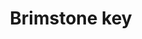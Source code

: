---
layout: item
title: Brimstone key
item-id: 23083
datatable: true
id: 23083
name: "Brimstone key"
members: true
lowalch: null
highalch: null
examine: "Unlocks Konar's chest found atop Mount Karuulm."
monsters:
  - id: 2
    name: "Aberrant spectre"
    members: true
    combat_level: 96
    wiki_url: "https://oldschool.runescape.wiki/w/Aberrant_spectre"
    drops:
      - quantity: "1"
        rarity: 0.012112403100775193
    image: "https://oldschool.runescape.wiki/images/thumb/b/b2/Aberrant_spectre.png/150px-Aberrant_spectre.png?65d6f"
  - id: 8
    name: "Nechryael"
    members: true
    combat_level: 115
    wiki_url: "https://oldschool.runescape.wiki/w/Nechryael"
    drops:
      - quantity: "1"
        rarity: 0.01288659793814433
    image: "https://oldschool.runescape.wiki/images/thumb/0/00/Nechryael.png/145px-Nechryael.png?d80e7"
  - id: 104
    name: "Hellhound"
    members: true
    combat_level: 122
    wiki_url: "https://oldschool.runescape.wiki/w/Hellhound#Level_122"
    drops:
      - quantity: "1"
        rarity: 0.010460251046025106
    image: "https://oldschool.runescape.wiki/images/thumb/3/3e/Hellhound.png/200px-Hellhound.png?a089e"
  - id: 239
    name: "King Black Dragon"
    members: true
    combat_level: 276
    wiki_url: "https://oldschool.runescape.wiki/w/King_Black_Dragon"
    drops:
      - quantity: "1"
        rarity: 0.0154320987654321
    image: "https://oldschool.runescape.wiki/images/thumb/e/e9/King_Black_Dragon.png/290px-King_Black_Dragon.png?d25f0"
  - id: 240
    name: "Black demon"
    members: true
    combat_level: 172
    wiki_url: "https://oldschool.runescape.wiki/w/Black_demon#Level_172"
    drops:
      - quantity: "1"
        rarity: 0.011682242990654207
    image: "https://oldschool.runescape.wiki/images/thumb/0/00/Black_demon.png/240px-Black_demon.png?5ecf8"
  - id: 241
    name: "Baby blue dragon"
    members: true
    combat_level: 48
    wiki_url: "https://oldschool.runescape.wiki/w/Baby_blue_dragon#1"
    drops:
      - quantity: "1"
        rarity: 0.001560549313358302
    image: "https://oldschool.runescape.wiki/images/thumb/c/ca/Baby_blue_dragon_%281%29.png/250px-Baby_blue_dragon_%281%29.png?937e6"
  - id: 244
    name: "Baby red dragon"
    members: true
    combat_level: 48
    wiki_url: "https://oldschool.runescape.wiki/w/Baby_red_dragon#1"
    drops:
      - quantity: "1"
        rarity: 0.001560549313358302
    image: "https://oldschool.runescape.wiki/images/thumb/e/e1/Baby_red_dragon_%281%29.png/250px-Baby_red_dragon_%281%29.png?ced53"
  - id: 247
    name: "Red dragon"
    members: true
    combat_level: 152
    wiki_url: "https://oldschool.runescape.wiki/w/Red_dragon#1"
    drops:
      - quantity: "1"
        rarity: 0.011160714285714286
    image: "https://oldschool.runescape.wiki/images/thumb/6/6a/Red_dragon.png/290px-Red_dragon.png?f0a8a"
  - id: 252
    name: "Black dragon"
    members: true
    combat_level: 227
    wiki_url: "https://oldschool.runescape.wiki/w/Black_dragon#Level_227"
    drops:
      - quantity: "1"
        rarity: 0.013404825737265416
    image: "https://oldschool.runescape.wiki/images/thumb/9/9f/Black_dragon.png/290px-Black_dragon.png?b8574"
  - id: 265
    name: "Blue dragon"
    members: true
    combat_level: 111
    wiki_url: "https://oldschool.runescape.wiki/w/Blue_dragon#2"
    drops:
      - quantity: "1"
        rarity: 0.010224948875255624
    image: "https://oldschool.runescape.wiki/images/thumb/3/39/Blue_dragon.png/290px-Blue_dragon.png?1f705"
  - id: 270
    name: "Bronze dragon"
    members: true
    combat_level: 131
    wiki_url: "https://oldschool.runescape.wiki/w/Bronze_dragon#Standard"
    drops:
      - quantity: "1"
        rarity: 0.010660980810234541
    image: "https://oldschool.runescape.wiki/images/thumb/8/8f/Bronze_dragon.png/280px-Bronze_dragon.png?58670"
  - id: 272
    name: "Iron dragon"
    members: true
    combat_level: 189
    wiki_url: "https://oldschool.runescape.wiki/w/Iron_dragon#Normal"
    drops:
      - quantity: "1"
        rarity: 0.012165450121654504
    image: "https://oldschool.runescape.wiki/images/thumb/4/41/Iron_dragon.png/280px-Iron_dragon.png?5b7f9"
  - id: 410
    name: "Kurask"
    members: true
    combat_level: 106
    wiki_url: "https://oldschool.runescape.wiki/w/Kurask"
    drops:
      - quantity: "1"
        rarity: 0.012651821862348178
    image: "https://oldschool.runescape.wiki/images/thumb/7/77/Kurask.png/250px-Kurask.png?d25f0"
  - id: 412
    name: "Gargoyle"
    members: true
    combat_level: 111
    wiki_url: "https://oldschool.runescape.wiki/w/Gargoyle"
    drops:
      - quantity: "1"
        rarity: 0.012781186094069528
    image: "https://oldschool.runescape.wiki/images/thumb/4/44/Gargoyle.png/250px-Gargoyle.png?b7dd7"
  - id: 415
    name: "Abyssal demon"
    members: true
    combat_level: 124
    wiki_url: "https://oldschool.runescape.wiki/w/Abyssal_demon#Standard"
    drops:
      - quantity: "1"
        rarity: 0.013130252100840335
    image: "https://oldschool.runescape.wiki/images/thumb/2/21/Abyssal_demon.png/200px-Abyssal_demon.png?5e1ed"
  - id: 417
    name: "Basilisk"
    members: true
    combat_level: 61
    wiki_url: "https://oldschool.runescape.wiki/w/Basilisk"
    drops:
      - quantity: "1"
        rarity: 0.0030925284512617517
    image: "https://oldschool.runescape.wiki/images/thumb/b/b1/Basilisk.png/280px-Basilisk.png?37a42"
  - id: 423
    name: "Dust devil"
    members: true
    combat_level: 93
    wiki_url: "https://oldschool.runescape.wiki/w/Dust_devil#Level_93"
    drops:
      - quantity: "1"
        rarity: 0.011384335154826957
    image: "https://oldschool.runescape.wiki/images/thumb/5/5e/Dust_devil.png/140px-Dust_devil.png?4b2c4"
  - id: 426
    name: "Turoth"
    members: true
    combat_level: 86
    wiki_url: "https://oldschool.runescape.wiki/w/Turoth#Level_83"
    drops:
      - quantity: "1"
        rarity: 0.007921419518377692
    image: "https://oldschool.runescape.wiki/images/thumb/f/f8/Turoth_%28lv_83%29.png/250px-Turoth_%28lv_83%29.png?96f06"
  - id: 427
    name: "Turoth"
    members: true
    combat_level: 89
    wiki_url: "https://oldschool.runescape.wiki/w/Turoth#Level_89"
    drops:
      - quantity: "1"
        rarity: 0.007921419518377692
    image: "https://oldschool.runescape.wiki/images/thumb/f/f8/Turoth_%28lv_83%29.png/250px-Turoth_%28lv_83%29.png?96f06"
  - id: 428
    name: "Turoth"
    members: true
    combat_level: 87
    wiki_url: "https://oldschool.runescape.wiki/w/Turoth#Level_87"
    drops:
      - quantity: "1"
        rarity: 0.007921419518377692
    image: "https://oldschool.runescape.wiki/images/thumb/f/f8/Turoth_%28lv_83%29.png/250px-Turoth_%28lv_83%29.png?96f06"
  - id: 429
    name: "Turoth"
    members: true
    combat_level: 85
    wiki_url: "https://oldschool.runescape.wiki/w/Turoth#Level_85"
    drops:
      - quantity: "1"
        rarity: 0.007921419518377692
    image: "https://oldschool.runescape.wiki/images/thumb/f/f8/Turoth_%28lv_83%29.png/250px-Turoth_%28lv_83%29.png?96f06"
  - id: 430
    name: "Turoth"
    members: true
    combat_level: 83
    wiki_url: "https://oldschool.runescape.wiki/w/Turoth#Level_83"
    drops:
      - quantity: "1"
        rarity: 0.007921419518377692
    image: "https://oldschool.runescape.wiki/images/thumb/f/f8/Turoth_%28lv_83%29.png/250px-Turoth_%28lv_83%29.png?96f06"
  - id: 431
    name: "Turoth"
    members: true
    combat_level: 88
    wiki_url: "https://oldschool.runescape.wiki/w/Turoth#Level_83"
    drops:
      - quantity: "1"
        rarity: 0.007921419518377692
    image: "https://oldschool.runescape.wiki/images/thumb/f/f8/Turoth_%28lv_83%29.png/250px-Turoth_%28lv_83%29.png?96f06"
  - id: 437
    name: "Jelly"
    members: true
    combat_level: 78
    wiki_url: "https://oldschool.runescape.wiki/w/Jelly"
    drops:
      - quantity: "1"
        rarity: 0.006351626016260162
    image: "https://oldschool.runescape.wiki/images/thumb/0/05/Jelly.png/250px-Jelly.png?28a08"
  - id: 465
    name: "Skeletal Wyvern"
    members: true
    combat_level: 140
    wiki_url: "https://oldschool.runescape.wiki/w/Skeletal_Wyvern#2"
    drops:
      - quantity: "1"
        rarity: 0.013586956521739128
    image: "https://oldschool.runescape.wiki/images/thumb/6/6f/Skeletal_Wyvern.png/280px-Skeletal_Wyvern.png?6d52e"
  - id: 484
    name: "Bloodveld"
    members: true
    combat_level: 76
    wiki_url: "https://oldschool.runescape.wiki/w/Bloodveld#Standard"
    drops:
      - quantity: "1"
        rarity: 0.0058085501858736064
    image: "https://oldschool.runescape.wiki/images/thumb/f/f9/Bloodveld.png/250px-Bloodveld.png?adc61"
  - id: 492
    name: "Cave kraken"
    members: true
    combat_level: 127
    wiki_url: "https://oldschool.runescape.wiki/w/Cave_kraken"
    drops:
      - quantity: "1"
        rarity: 0.013213530655391121
    image: "https://oldschool.runescape.wiki/images/thumb/d/dc/Cave_kraken.png/290px-Cave_kraken.png?4612a"
  - id: 494
    name: "Kraken"
    members: true
    combat_level: 291
    wiki_url: "https://oldschool.runescape.wiki/w/Kraken#Kraken"
    drops:
      - quantity: "1"
        rarity: 0.02022653721682848
    image: "https://oldschool.runescape.wiki/images/thumb/4/41/Whirlpool.png/290px-Whirlpool.png?111d8"
  - id: 498
    name: "Smoke devil"
    members: true
    combat_level: 160
    wiki_url: "https://oldschool.runescape.wiki/w/Smoke_devil"
    drops:
      - quantity: "1"
        rarity: 0.014204545454545454
    image: "https://oldschool.runescape.wiki/images/thumb/8/83/Smoke_devil.png/250px-Smoke_devil.png?87507"
  - id: 499
    name: "Thermonuclear smoke devil"
    members: true
    combat_level: 301
    wiki_url: "https://oldschool.runescape.wiki/w/Thermonuclear_smoke_devil"
    drops:
      - quantity: "1"
        rarity: 0.020903010033444816
    image: "https://oldschool.runescape.wiki/images/thumb/1/1c/Thermonuclear_smoke_devil.png/260px-Thermonuclear_smoke_devil.png?87507"
  - id: 537
    name: "Zygomite"
    members: true
    combat_level: 74
    wiki_url: "https://oldschool.runescape.wiki/w/Zygomite"
    drops:
      - quantity: "1"
        rarity: 0.005314625850340135
    image: "https://oldschool.runescape.wiki/images/thumb/f/ff/Zygomite_%28level_74%29.png/200px-Zygomite_%28level_74%29.png?ea620"
  - id: 925
    name: "Rock"
    members: true
    combat_level: 111
    wiki_url: "https://oldschool.runescape.wiki/w/Rock_(Troll)"
    drops:
      - quantity: "1"
        rarity: 0.010224948875255624
    image: "https://oldschool.runescape.wiki/images/thumb/0/0b/Rock.png/200px-Rock.png?b2468"
  - id: 926
    name: "Stick"
    members: true
    combat_level: 104
    wiki_url: "https://oldschool.runescape.wiki/w/Stick"
    drops:
      - quantity: "1"
        rarity: 0.010080645161290322
    image: "https://oldschool.runescape.wiki/images/thumb/a/aa/Stick.png/250px-Stick.png?49b4a"
  - id: 927
    name: "Pee Hat"
    members: true
    combat_level: 91
    wiki_url: "https://oldschool.runescape.wiki/w/Pee_Hat"
    drops:
      - quantity: "1"
        rarity: 0.008605851979345954
    image: "https://oldschool.runescape.wiki/images/thumb/c/c2/Pee_Hat.png/250px-Pee_Hat.png?b2468"
  - id: 928
    name: "Kraka"
    members: true
    combat_level: 91
    wiki_url: "https://oldschool.runescape.wiki/w/Kraka"
    drops:
      - quantity: "1"
        rarity: 0.008605851979345954
    image: "https://oldschool.runescape.wiki/images/thumb/5/57/Kraka.png/250px-Kraka.png?ca051"
  - id: 931
    name: "Thrower Troll"
    members: true
    combat_level: 67
    wiki_url: "https://oldschool.runescape.wiki/w/Thrower_Troll"
    drops:
      - quantity: "1"
        rarity: 0.003146633102580239
    image: "https://oldschool.runescape.wiki/images/thumb/9/98/Thrower_Troll.png/150px-Thrower_Troll.png?49b4a"
  - id: 936
    name: "Mountain troll"
    members: true
    combat_level: 69
    wiki_url: "https://oldschool.runescape.wiki/w/Mountain_troll#Level_69"
    drops:
      - quantity: "1"
        rarity: 0.003422313483915126
    image: "https://oldschool.runescape.wiki/images/thumb/2/26/Mountain_troll.png/150px-Mountain_troll.png?15542"
  - id: 955
    name: "Kalphite Worker"
    members: true
    combat_level: 28
    wiki_url: "https://oldschool.runescape.wiki/w/Kalphite_Worker"
    drops:
      - quantity: "1"
        rarity: 0.0008796622097114709
    image: "https://oldschool.runescape.wiki/images/thumb/8/88/Kalphite_Worker.png/200px-Kalphite_Worker.png?28448"
  - id: 959
    name: "Kalphite Guardian"
    members: true
    combat_level: 141
    wiki_url: "https://oldschool.runescape.wiki/w/Kalphite_Guardian"
    drops:
      - quantity: "1"
        rarity: 0.010893246187363835
    image: "https://oldschool.runescape.wiki/images/thumb/a/a4/Kalphite_Guardian.png/250px-Kalphite_Guardian.png?0f902"
  - id: 963
    name: "Kalphite Queen"
    members: true
    combat_level: 333
    wiki_url: "https://oldschool.runescape.wiki/w/Kalphite_Queen#Crawling"
    drops:
      - quantity: "1"
        rarity: 0.01872659176029963
    image: "https://oldschool.runescape.wiki/images/thumb/5/57/Kalphite_Queen.png/290px-Kalphite_Queen.png?a4955"
  - id: 970
    name: "Dagannoth"
    members: true
    combat_level: 74
    wiki_url: "https://oldschool.runescape.wiki/w/Dagannoth#Level_74_(1)"
    drops:
      - quantity: "1"
        rarity: 0.004251700680272108
    image: "https://oldschool.runescape.wiki/images/thumb/b/bb/Dagannoth.png/200px-Dagannoth.png?81f00"
  - id: 973
    name: "Dagannoth"
    members: true
    combat_level: 92
    wiki_url: "https://oldschool.runescape.wiki/w/Dagannoth#Level_92_(1)"
    drops:
      - quantity: "1"
        rarity: 0.004251700680272108
    image: "https://oldschool.runescape.wiki/images/thumb/b/bb/Dagannoth.png/200px-Dagannoth.png?81f00"
  - id: 1024
    name: "Zygomite"
    members: true
    combat_level: 86
    wiki_url: "https://oldschool.runescape.wiki/w/Zygomite"
    drops:
      - quantity: "1"
        rarity: 0.005314625850340135
    image: "https://oldschool.runescape.wiki/images/thumb/f/ff/Zygomite_%28level_74%29.png/200px-Zygomite_%28level_74%29.png?ea620"
  - id: 1672
    name: "Ahrim the Blighted"
    members: true
    combat_level: 98
    wiki_url: "https://oldschool.runescape.wiki/w/Ahrim_the_Blighted"
    drops:
      - quantity: "1"
        rarity: 0.00992063492063492
    image: "https://oldschool.runescape.wiki/images/thumb/8/80/Ahrim_the_Blighted.png/130px-Ahrim_the_Blighted.png?33092"
  - id: 1673
    name: "Dharok the Wretched"
    members: true
    combat_level: 115
    wiki_url: "https://oldschool.runescape.wiki/w/Dharok_the_Wretched"
    drops:
      - quantity: "1"
        rarity: 0.010309278350515464
    image: "https://oldschool.runescape.wiki/images/thumb/8/87/Dharok_the_Wretched.png/130px-Dharok_the_Wretched.png?33092"
  - id: 1674
    name: "Guthan the Infested"
    members: true
    combat_level: 115
    wiki_url: "https://oldschool.runescape.wiki/w/Guthan_the_Infested"
    drops:
      - quantity: "1"
        rarity: 0.010309278350515464
    image: "https://oldschool.runescape.wiki/images/thumb/1/16/Guthan_the_Infested.png/110px-Guthan_the_Infested.png?33092"
  - id: 1675
    name: "Karil the Tainted"
    members: true
    combat_level: 98
    wiki_url: "https://oldschool.runescape.wiki/w/Karil_the_Tainted"
    drops:
      - quantity: "1"
        rarity: 0.00992063492063492
    image: "https://oldschool.runescape.wiki/images/thumb/4/46/Karil_the_Tainted.png/160px-Karil_the_Tainted.png?33092"
  - id: 1676
    name: "Torag the Corrupted"
    members: true
    combat_level: 115
    wiki_url: "https://oldschool.runescape.wiki/w/Torag_the_Corrupted"
    drops:
      - quantity: "1"
        rarity: 0.010309278350515464
    image: "https://oldschool.runescape.wiki/images/thumb/a/a1/Torag_the_Corrupted.png/160px-Torag_the_Corrupted.png?33092"
  - id: 1677
    name: "Verac the Defiled"
    members: true
    combat_level: 115
    wiki_url: "https://oldschool.runescape.wiki/w/Verac_the_Defiled"
    drops:
      - quantity: "1"
        rarity: 0.010309278350515464
    image: "https://oldschool.runescape.wiki/images/thumb/4/43/Verac_the_Defiled.png/140px-Verac_the_Defiled.png?33092"
  - id: 1871
    name: "Baby black dragon"
    members: true
    combat_level: 83
    wiki_url: "https://oldschool.runescape.wiki/w/Baby_black_dragon"
    drops:
      - quantity: "1"
        rarity: 0.0063371356147021544
    image: "https://oldschool.runescape.wiki/images/thumb/d/d9/Baby_black_dragon.png/250px-Baby_black_dragon.png?937e6"
  - id: 2025
    name: "Greater demon"
    members: false
    combat_level: 92
    wiki_url: "https://oldschool.runescape.wiki/w/Greater_demon#Level_92"
    drops:
      - quantity: "1"
        rarity: 0.008865248226950355
    image: "https://oldschool.runescape.wiki/images/thumb/5/56/Greater_demon.png/250px-Greater_demon.png?f293e"
  - id: 2042
    name: "Zulrah"
    members: true
    combat_level: 725
    wiki_url: "https://oldschool.runescape.wiki/w/Zulrah#Serpentine"
    drops:
      - quantity: "1"
        rarity: -0.04
    image: "https://oldschool.runescape.wiki/images/thumb/b/bc/Zulrah_%28serpentine%29.png/250px-Zulrah_%28serpentine%29.png?29a54"
  - id: 2054
    name: "Chaos Elemental"
    members: true
    combat_level: 305
    wiki_url: "https://oldschool.runescape.wiki/w/Chaos_Elemental"
    drops:
      - quantity: "1"
        rarity: 0.01694915254237288
    image: "https://oldschool.runescape.wiki/images/thumb/a/a9/Chaos_Elemental.png/250px-Chaos_Elemental.png?c170c"
  - id: 2075
    name: "Fire giant"
    members: true
    combat_level: 86
    wiki_url: "https://oldschool.runescape.wiki/w/Fire_giant#Level_86"
    drops:
      - quantity: "1"
        rarity: 0.007183908045977012
    image: "https://oldschool.runescape.wiki/images/thumb/1/16/Fire_giant.png/70px-Fire_giant.png?30592"
  - id: 2090
    name: "Moss giant"
    members: false
    combat_level: 42
    wiki_url: "https://oldschool.runescape.wiki/w/Moss_giant#Level_42"
    drops:
      - quantity: "1"
        rarity: 0.0012939958592132505
    image: "https://oldschool.runescape.wiki/images/thumb/6/61/Moss_giant.png/70px-Moss_giant.png?3c6c6"
  - id: 2098
    name: "Hill Giant"
    members: false
    combat_level: 28
    wiki_url: "https://oldschool.runescape.wiki/w/Hill_Giant#1"
    drops:
      - quantity: "1"
        rarity: 0.0008796622097114709
    image: "https://oldschool.runescape.wiki/images/thumb/5/5f/Hill_Giant.png/150px-Hill_Giant.png?d162a"
  - id: 2145
    name: "Undead Druid"
    members: true
    combat_level: 105
    wiki_url: "https://oldschool.runescape.wiki/w/Undead_Druid"
    drops:
      - quantity: "1"
        rarity: 0.010101010101010102
    image: "https://oldschool.runescape.wiki/images/thumb/9/93/Undead_Druid.png/230px-Undead_Druid.png?35e76"
  - id: 2205
    name: "Commander Zilyana"
    members: true
    combat_level: 596
    wiki_url: "https://oldschool.runescape.wiki/w/Commander_Zilyana"
    drops:
      - quantity: "1"
        rarity: 1.2500000000000044
    image: "https://oldschool.runescape.wiki/images/thumb/f/fb/Commander_Zilyana.png/250px-Commander_Zilyana.png?c5eaa"
  - id: 2215
    name: "General Graardor"
    members: true
    combat_level: 624
    wiki_url: "https://oldschool.runescape.wiki/w/General_Graardor"
    drops:
      - quantity: "1"
        rarity: -0.20833333333333284
    image: "https://oldschool.runescape.wiki/images/thumb/b/b8/General_Graardor.png/280px-General_Graardor.png?4dd90"
  - id: 2259
    name: "Dagannoth"
    members: true
    combat_level: 88
    wiki_url: "https://oldschool.runescape.wiki/w/Dagannoth_(Waterbirth_Island)#Level_88"
    drops:
      - quantity: "1"
        rarity: 0.007763975155279502
    image: "https://oldschool.runescape.wiki/images/thumb/b/bb/Dagannoth.png/220px-Dagannoth.png?81f00"
  - id: 2264
    name: "Dagannoth fledgeling"
    members: true
    combat_level: 70
    wiki_url: "https://oldschool.runescape.wiki/w/Dagannoth_fledgeling"
    drops:
      - quantity: "1"
        rarity: 0.0035714285714285713
    image: "https://oldschool.runescape.wiki/images/thumb/6/6a/Dagannoth_fledgeling.png/280px-Dagannoth_fledgeling.png?4b72e"
  - id: 2265
    name: "Dagannoth Supreme"
    members: true
    combat_level: 303
    wiki_url: "https://oldschool.runescape.wiki/w/Dagannoth_Supreme"
    drops:
      - quantity: "1"
        rarity: 0.016835016835016835
    image: "https://oldschool.runescape.wiki/images/thumb/b/b4/Dagannoth_Supreme.png/230px-Dagannoth_Supreme.png?81f00"
  - id: 2266
    name: "Dagannoth Prime"
    members: true
    combat_level: 303
    wiki_url: "https://oldschool.runescape.wiki/w/Dagannoth_Prime"
    drops:
      - quantity: "1"
        rarity: 0.016835016835016835
    image: "https://oldschool.runescape.wiki/images/thumb/8/8b/Dagannoth_Prime.png/200px-Dagannoth_Prime.png?945b1"
  - id: 2267
    name: "Dagannoth Rex"
    members: true
    combat_level: 303
    wiki_url: "https://oldschool.runescape.wiki/w/Dagannoth_Rex"
    drops:
      - quantity: "1"
        rarity: 0.016835016835016835
    image: "https://oldschool.runescape.wiki/images/thumb/1/1b/Dagannoth_Rex.png/230px-Dagannoth_Rex.png?a99a9"
  - id: 2514
    name: "Ankou"
    members: false
    combat_level: 75
    wiki_url: "https://oldschool.runescape.wiki/w/Ankou#Level_75"
    drops:
      - quantity: "1"
        rarity: 0.0044444444444444444
    image: "https://oldschool.runescape.wiki/images/thumb/4/4f/Ankou.png/110px-Ankou.png?efca0"
  - id: 2515
    name: "Ankou"
    members: false
    combat_level: 82
    wiki_url: "https://oldschool.runescape.wiki/w/Ankou#Level_82"
    drops:
      - quantity: "1"
        rarity: 0.0044444444444444444
    image: "https://oldschool.runescape.wiki/images/thumb/4/4f/Ankou.png/110px-Ankou.png?efca0"
  - id: 2516
    name: "Ankou"
    members: false
    combat_level: 86
    wiki_url: "https://oldschool.runescape.wiki/w/Ankou#Level_86"
    drops:
      - quantity: "1"
        rarity: 0.0044444444444444444
    image: "https://oldschool.runescape.wiki/images/thumb/4/4f/Ankou.png/110px-Ankou.png?efca0"
  - id: 2790
    name: "Cow"
    members: false
    combat_level: 2
    wiki_url: "https://oldschool.runescape.wiki/w/Cow#Normal"
    drops:
      - quantity: "1"
        rarity: 0.0004948535233570863
    image: "https://oldschool.runescape.wiki/images/thumb/2/21/Cow_%281%29.png/200px-Cow_%281%29.png?52ebb"
  - id: 2916
    name: "Waterfiend"
    members: true
    combat_level: 115
    wiki_url: "https://oldschool.runescape.wiki/w/Waterfiend"
    drops:
      - quantity: "1"
        rarity: 0.010309278350515464
    image: "https://oldschool.runescape.wiki/images/thumb/4/4f/Waterfiend.png/120px-Waterfiend.png?3dfda"
  - id: 2919
    name: "Mithril dragon"
    members: true
    combat_level: 304
    wiki_url: "https://oldschool.runescape.wiki/w/Mithril_dragon"
    drops:
      - quantity: "1"
        rarity: 0.016891891891891893
    image: "https://oldschool.runescape.wiki/images/thumb/9/94/Mithril_dragon.png/280px-Mithril_dragon.png?956ac"
  - id: 3129
    name: "K'ril Tsutsaroth"
    members: true
    combat_level: 650
    wiki_url: "https://oldschool.runescape.wiki/w/K'ril_Tsutsaroth"
    drops:
      - quantity: "1"
        rarity: -0.1
    image: "https://oldschool.runescape.wiki/images/thumb/2/2f/K%27ril_Tsutsaroth.png/280px-K%27ril_Tsutsaroth.png?d22a3"
  - id: 3133
    name: "Hellhound"
    members: true
    combat_level: 127
    wiki_url: "https://oldschool.runescape.wiki/w/Hellhound#Level_127"
    drops:
      - quantity: "1"
        rarity: 0.010460251046025106
    image: "https://oldschool.runescape.wiki/images/thumb/3/3e/Hellhound.png/200px-Hellhound.png?a089e"
  - id: 3138
    name: "Bloodveld"
    members: true
    combat_level: 81
    wiki_url: "https://oldschool.runescape.wiki/w/Bloodveld#God_Wars"
    drops:
      - quantity: "1"
        rarity: 0.0058085501858736064
    image: "https://oldschool.runescape.wiki/images/thumb/f/f9/Bloodveld.png/250px-Bloodveld.png?adc61"
  - id: 3162
    name: "Kree'arra"
    members: true
    combat_level: 580
    wiki_url: "https://oldschool.runescape.wiki/w/Kree'arra"
    drops:
      - quantity: "1"
        rarity: 0.25
    image: "https://oldschool.runescape.wiki/images/thumb/f/fd/Kree%27arra.png/280px-Kree%27arra.png?65c34"
  - id: 3163
    name: "Wingman Skree"
    members: true
    combat_level: 143
    wiki_url: "https://oldschool.runescape.wiki/w/Wingman_Skree"
    drops:
      - quantity: "1"
        rarity: 0.010940919037199124
    image: "https://oldschool.runescape.wiki/images/thumb/7/75/Wingman_Skree.png/280px-Wingman_Skree.png?6ce9f"
  - id: 3164
    name: "Flockleader Geerin"
    members: true
    combat_level: 149
    wiki_url: "https://oldschool.runescape.wiki/w/Flockleader_Geerin"
    drops:
      - quantity: "1"
        rarity: 0.011086474501108647
    image: "https://oldschool.runescape.wiki/images/thumb/f/f9/Flockleader_Geerin.png/280px-Flockleader_Geerin.png?6ce9f"
  - id: 3165
    name: "Flight Kilisa"
    members: true
    combat_level: 159
    wiki_url: "https://oldschool.runescape.wiki/w/Flight_Kilisa"
    drops:
      - quantity: "1"
        rarity: 0.011337868480725623
    image: "https://oldschool.runescape.wiki/images/thumb/e/e7/Flight_Kilisa.png/250px-Flight_Kilisa.png?3a3f3"
  - id: 3169
    name: "Aviansie"
    members: true
    combat_level: 69
    wiki_url: "https://oldschool.runescape.wiki/w/Aviansie#Level_69"
    drops:
      - quantity: "1"
        rarity: 0.003422313483915126
    image: "https://oldschool.runescape.wiki/images/thumb/e/ec/Aviansie_%28level_69%29.png/230px-Aviansie_%28level_69%29.png?bc4a8"
  - id: 3170
    name: "Aviansie"
    members: true
    combat_level: 79
    wiki_url: "https://oldschool.runescape.wiki/w/Aviansie#Level_79_(1)"
    drops:
      - quantity: "1"
        rarity: 0.003422313483915126
    image: "https://oldschool.runescape.wiki/images/thumb/e/ec/Aviansie_%28level_69%29.png/230px-Aviansie_%28level_69%29.png?bc4a8"
  - id: 3171
    name: "Aviansie"
    members: true
    combat_level: 84
    wiki_url: "https://oldschool.runescape.wiki/w/Aviansie#Level_84"
    drops:
      - quantity: "1"
        rarity: 0.003422313483915126
    image: "https://oldschool.runescape.wiki/images/thumb/e/ec/Aviansie_%28level_69%29.png/230px-Aviansie_%28level_69%29.png?bc4a8"
  - id: 3172
    name: "Aviansie"
    members: true
    combat_level: 83
    wiki_url: "https://oldschool.runescape.wiki/w/Aviansie#Level_83"
    drops:
      - quantity: "1"
        rarity: 0.003422313483915126
    image: "https://oldschool.runescape.wiki/images/thumb/e/ec/Aviansie_%28level_69%29.png/230px-Aviansie_%28level_69%29.png?bc4a8"
  - id: 3173
    name: "Aviansie"
    members: true
    combat_level: 92
    wiki_url: "https://oldschool.runescape.wiki/w/Aviansie#Level_92"
    drops:
      - quantity: "1"
        rarity: 0.003422313483915126
    image: "https://oldschool.runescape.wiki/images/thumb/e/ec/Aviansie_%28level_69%29.png/230px-Aviansie_%28level_69%29.png?bc4a8"
  - id: 3174
    name: "Aviansie"
    members: true
    combat_level: 97
    wiki_url: "https://oldschool.runescape.wiki/w/Aviansie#Level_97_(1)"
    drops:
      - quantity: "1"
        rarity: 0.003422313483915126
    image: "https://oldschool.runescape.wiki/images/thumb/e/ec/Aviansie_%28level_69%29.png/230px-Aviansie_%28level_69%29.png?bc4a8"
  - id: 3175
    name: "Aviansie"
    members: true
    combat_level: 137
    wiki_url: "https://oldschool.runescape.wiki/w/Aviansie#Level_137"
    drops:
      - quantity: "1"
        rarity: 0.003422313483915126
    image: "https://oldschool.runescape.wiki/images/thumb/e/ec/Aviansie_%28level_69%29.png/230px-Aviansie_%28level_69%29.png?bc4a8"
  - id: 3176
    name: "Aviansie"
    members: true
    combat_level: 148
    wiki_url: "https://oldschool.runescape.wiki/w/Aviansie#Level_148"
    drops:
      - quantity: "1"
        rarity: 0.003422313483915126
    image: "https://oldschool.runescape.wiki/images/thumb/e/ec/Aviansie_%28level_69%29.png/230px-Aviansie_%28level_69%29.png?bc4a8"
  - id: 3177
    name: "Aviansie"
    members: true
    combat_level: 71
    wiki_url: "https://oldschool.runescape.wiki/w/Aviansie#Level_71"
    drops:
      - quantity: "1"
        rarity: 0.003422313483915126
    image: "https://oldschool.runescape.wiki/images/thumb/e/ec/Aviansie_%28level_69%29.png/230px-Aviansie_%28level_69%29.png?bc4a8"
  - id: 3178
    name: "Aviansie"
    members: true
    combat_level: 73
    wiki_url: "https://oldschool.runescape.wiki/w/Aviansie#Level_73"
    drops:
      - quantity: "1"
        rarity: 0.003422313483915126
    image: "https://oldschool.runescape.wiki/images/thumb/e/ec/Aviansie_%28level_69%29.png/230px-Aviansie_%28level_69%29.png?bc4a8"
  - id: 3180
    name: "Aviansie"
    members: true
    combat_level: 89
    wiki_url: "https://oldschool.runescape.wiki/w/Aviansie#Level_89"
    drops:
      - quantity: "1"
        rarity: 0.003422313483915126
    image: "https://oldschool.runescape.wiki/images/thumb/e/ec/Aviansie_%28level_69%29.png/230px-Aviansie_%28level_69%29.png?bc4a8"
  - id: 3181
    name: "Aviansie"
    members: true
    combat_level: 94
    wiki_url: "https://oldschool.runescape.wiki/w/Aviansie#Level_94"
    drops:
      - quantity: "1"
        rarity: 0.003422313483915126
    image: "https://oldschool.runescape.wiki/images/thumb/e/ec/Aviansie_%28level_69%29.png/230px-Aviansie_%28level_69%29.png?bc4a8"
  - id: 3183
    name: "Aviansie"
    members: true
    combat_level: 131
    wiki_url: "https://oldschool.runescape.wiki/w/Aviansie#Level_131"
    drops:
      - quantity: "1"
        rarity: 0.003422313483915126
    image: "https://oldschool.runescape.wiki/images/thumb/e/ec/Aviansie_%28level_69%29.png/230px-Aviansie_%28level_69%29.png?bc4a8"
  - id: 3184
    name: "Dagannoth spawn"
    members: true
    combat_level: 42
    wiki_url: "https://oldschool.runescape.wiki/w/Dagannoth_spawn"
    drops:
      - quantity: "1"
        rarity: 0.0012939958592132505
    image: "https://oldschool.runescape.wiki/images/thumb/c/c0/Dagannoth_spawn.png/280px-Dagannoth_spawn.png?a99a9"
  - id: 3185
    name: "Dagannoth"
    members: true
    combat_level: 90
    wiki_url: "https://oldschool.runescape.wiki/w/Dagannoth_(Waterbirth_Island)#Level_90"
    drops:
      - quantity: "1"
        rarity: 0.007763975155279502
    image: "https://oldschool.runescape.wiki/images/thumb/b/bb/Dagannoth.png/220px-Dagannoth.png?81f00"
  - id: 3717
    name: "Vyrewatch"
    members: true
    combat_level: 105
    wiki_url: "https://oldschool.runescape.wiki/w/Vyrewatch#Level_105"
    drops:
      - quantity: "1"
        rarity: 0.007473841554559043
    image: "https://oldschool.runescape.wiki/images/thumb/a/a6/Vyrewatch.png/250px-Vyrewatch.png?6487a"
  - id: 3718
    name: "Vyrewatch"
    members: true
    combat_level: 110
    wiki_url: "https://oldschool.runescape.wiki/w/Vyrewatch#Level_110"
    drops:
      - quantity: "1"
        rarity: 0.007473841554559043
    image: "https://oldschool.runescape.wiki/images/thumb/a/a6/Vyrewatch.png/250px-Vyrewatch.png?6487a"
  - id: 3719
    name: "Vyrewatch"
    members: true
    combat_level: 120
    wiki_url: "https://oldschool.runescape.wiki/w/Vyrewatch#Level_120"
    drops:
      - quantity: "1"
        rarity: 0.007473841554559043
    image: "https://oldschool.runescape.wiki/images/thumb/a/a6/Vyrewatch.png/250px-Vyrewatch.png?6487a"
  - id: 3720
    name: "Vyrewatch"
    members: true
    combat_level: 125
    wiki_url: "https://oldschool.runescape.wiki/w/Vyrewatch#Level_125"
    drops:
      - quantity: "1"
        rarity: 0.007473841554559043
    image: "https://oldschool.runescape.wiki/images/thumb/a/a6/Vyrewatch.png/250px-Vyrewatch.png?6487a"
  - id: 3851
    name: "Moss giant"
    members: true
    combat_level: 48
    wiki_url: "https://oldschool.runescape.wiki/w/Moss_giant#Level_48"
    drops:
      - quantity: "1"
        rarity: 0.0012939958592132505
    image: "https://oldschool.runescape.wiki/images/thumb/6/61/Moss_giant.png/70px-Moss_giant.png?3c6c6"
  - id: 4005
    name: "Dark beast"
    members: true
    combat_level: 182
    wiki_url: "https://oldschool.runescape.wiki/w/Dark_beast"
    drops:
      - quantity: "1"
        rarity: 0.014952153110047849
    image: "https://oldschool.runescape.wiki/images/thumb/e/e1/Dark_beast.png/290px-Dark_beast.png?81f00"
  - id: 4120
    name: "Troll general"
    members: true
    combat_level: 113
    wiki_url: "https://oldschool.runescape.wiki/w/Troll_general#Sword"
    drops:
      - quantity: "1"
        rarity: 0.01026694045174538
    image: "https://oldschool.runescape.wiki/images/thumb/b/bb/Troll_general_%28sword%29.png/180px-Troll_general_%28sword%29.png?3b5ff"
  - id: 4131
    name: "Twig"
    members: true
    combat_level: 71
    wiki_url: "https://oldschool.runescape.wiki/w/Twig#Awake"
    drops:
      - quantity: "1"
        rarity: 0.0037285607755406405
    image: "https://oldschool.runescape.wiki/images/thumb/b/b2/Twig.png/160px-Twig.png?2e88b"
  - id: 4132
    name: "Berry"
    members: true
    combat_level: 71
    wiki_url: "https://oldschool.runescape.wiki/w/Berry#Awake"
    drops:
      - quantity: "1"
        rarity: 0.0037285607755406405
    image: "https://oldschool.runescape.wiki/images/thumb/e/ed/Berry.png/160px-Berry.png?14ddc"
  - id: 4143
    name: "Mountain troll"
    members: true
    combat_level: 71
    wiki_url: "https://oldschool.runescape.wiki/w/Mountain_troll#Level_71"
    drops:
      - quantity: "1"
        rarity: 0.003422313483915126
    image: "https://oldschool.runescape.wiki/images/thumb/2/26/Mountain_troll.png/150px-Mountain_troll.png?15542"
  - id: 4501
    name: "Brine rat"
    members: true
    combat_level: 70
    wiki_url: "https://oldschool.runescape.wiki/w/Brine_rat"
    drops:
      - quantity: "1"
        rarity: 0.004464285714285714
    image: "https://oldschool.runescape.wiki/images/thumb/b/b8/Brine_rat.png/200px-Brine_rat.png?58670"
  - id: 5779
    name: "Giant Mole"
    members: true
    combat_level: 230
    wiki_url: "https://oldschool.runescape.wiki/w/Giant_Mole"
    drops:
      - quantity: "1"
        rarity: 0.013513513513513514
    image: "https://oldschool.runescape.wiki/images/thumb/f/fd/Giant_Mole.png/250px-Giant_Mole.png?3f58a"
  - id: 5862
    name: "Cerberus"
    members: true
    combat_level: 318
    wiki_url: "https://oldschool.runescape.wiki/w/Cerberus"
    drops:
      - quantity: "1"
        rarity: 0.01773049645390071
    image: "https://oldschool.runescape.wiki/images/thumb/4/45/Cerberus.png/280px-Cerberus.png?47f4c"
  - id: 5886
    name: "Abyssal Sire"
    members: true
    combat_level: 350
    wiki_url: "https://oldschool.runescape.wiki/w/Abyssal_Sire#Phase_1"
    drops:
      - quantity: "1"
        rarity: 0.025
    image: "https://oldschool.runescape.wiki/images/thumb/f/fa/Abyssal_Sire_%28phase_1%29.png/220px-Abyssal_Sire_%28phase_1%29.png?0db8f"
  - id: 5935
    name: "Sand Crab"
    members: true
    combat_level: 15
    wiki_url: "https://oldschool.runescape.wiki/w/Sand_Crab#Active"
    drops:
      - quantity: "1"
        rarity: 0.0006472491909385113
    image: "https://oldschool.runescape.wiki/images/thumb/e/e4/Sand_Crab.png/250px-Sand_Crab.png?0589e"
  - id: 6295
    name: "Black demon (hard)"
    members: true
    combat_level: 292
    wiki_url: "https://oldschool.runescape.wiki/w/Black_demon#Hard"
    drops:
      - quantity: "1"
        rarity: 0.011682242990654207
    image: "https://oldschool.runescape.wiki/images/thumb/0/00/Black_demon.png/240px-Black_demon.png?5ecf8"
  - id: 6340
    name: "Cow (hard)"
    members: true
    combat_level: 170
    wiki_url: "https://oldschool.runescape.wiki/w/Cow#Hard"
    drops:
      - quantity: "1"
        rarity: 0.0004948535233570863
    image: "https://oldschool.runescape.wiki/images/thumb/2/21/Cow_%281%29.png/200px-Cow_%281%29.png?52ebb"
  - id: 6503
    name: "Callisto"
    members: true
    combat_level: 470
    wiki_url: "https://oldschool.runescape.wiki/w/Callisto"
    drops:
      - quantity: "1"
        rarity: 0.038461538461538464
    image: "https://oldschool.runescape.wiki/images/thumb/d/d4/Callisto.png/290px-Callisto.png?4612a"
  - id: 6504
    name: "Venenatis"
    members: true
    combat_level: 464
    wiki_url: "https://oldschool.runescape.wiki/w/Venenatis"
    drops:
      - quantity: "1"
        rarity: 0.036764705882352956
    image: "https://oldschool.runescape.wiki/images/thumb/7/7f/Venenatis.png/290px-Venenatis.png?20540"
  - id: 6611
    name: "Vet'ion"
    members: true
    combat_level: 454
    wiki_url: "https://oldschool.runescape.wiki/w/Vet'ion#Normal"
    drops:
      - quantity: "1"
        rarity: 0.034246575342465765
    image: "https://oldschool.runescape.wiki/images/thumb/7/7f/Vet%27ion.png/260px-Vet%27ion.png?4cb16"
  - id: 6612
    name: "Vet'ion Reborn"
    members: true
    combat_level: 454
    wiki_url: "https://oldschool.runescape.wiki/w/Vet'ion#Reborn"
    drops:
      - quantity: "1"
        rarity: 0.034246575342465765
    image: "https://oldschool.runescape.wiki/images/thumb/7/7f/Vet%27ion.png/260px-Vet%27ion.png?4cb16"
  - id: 6615
    name: "Scorpia"
    members: true
    combat_level: 225
    wiki_url: "https://oldschool.runescape.wiki/w/Scorpia"
    drops:
      - quantity: "1"
        rarity: 0.013333333333333334
    image: "https://oldschool.runescape.wiki/images/3/35/Scorpia.png?517c9"
  - id: 6618
    name: "Crazy archaeologist"
    members: true
    combat_level: 204
    wiki_url: "https://oldschool.runescape.wiki/w/Crazy_archaeologist"
    drops:
      - quantity: "1"
        rarity: 0.012626262626262628
    image: "https://oldschool.runescape.wiki/images/thumb/c/c0/Crazy_archaeologist.png/120px-Crazy_archaeologist.png?3ecc9"
  - id: 6619
    name: "Chaos Fanatic"
    members: true
    combat_level: 202
    wiki_url: "https://oldschool.runescape.wiki/w/Chaos_Fanatic"
    drops:
      - quantity: "1"
        rarity: 0.01256281407035176
    image: "https://oldschool.runescape.wiki/images/d/d8/Chaos_Fanatic.png?8871d"
  - id: 6766
    name: "Lizardman shaman"
    members: true
    combat_level: 150
    wiki_url: "https://oldschool.runescape.wiki/w/Lizardman_shaman#Standard"
    drops:
      - quantity: "1"
        rarity: 0.011111111111111112
    image: "https://oldschool.runescape.wiki/images/thumb/2/2f/Lizardman_shaman_%281%29.png/200px-Lizardman_shaman_%281%29.png?7c5b4"
  - id: 6914
    name: "Lizardman"
    members: true
    combat_level: 53
    wiki_url: "https://oldschool.runescape.wiki/w/Lizardman#Level_53"
    drops:
      - quantity: "1"
        rarity: 0.001845699520118125
    image: "https://oldschool.runescape.wiki/images/thumb/8/82/Lizardman_%28level_53%29.png/200px-Lizardman_%28level_53%29.png?71082"
  - id: 6916
    name: "Lizardman"
    members: true
    combat_level: 62
    wiki_url: "https://oldschool.runescape.wiki/w/Lizardman#Level_62"
    drops:
      - quantity: "1"
        rarity: 0.001845699520118125
    image: "https://oldschool.runescape.wiki/images/thumb/8/82/Lizardman_%28level_53%29.png/200px-Lizardman_%28level_53%29.png?71082"
  - id: 6918
    name: "Lizardman brute"
    members: true
    combat_level: 73
    wiki_url: "https://oldschool.runescape.wiki/w/Lizardman_brute#Standard"
    drops:
      - quantity: "1"
        rarity: 0.0040683482506102524
    image: "https://oldschool.runescape.wiki/images/thumb/3/31/Lizardman_brute.png/200px-Lizardman_brute.png?d612a"
  - id: 7242
    name: "Black demon"
    members: true
    combat_level: 184
    wiki_url: "https://oldschool.runescape.wiki/w/Black_demon#Level_184"
    drops:
      - quantity: "1"
        rarity: 0.011682242990654207
    image: "https://oldschool.runescape.wiki/images/thumb/0/00/Black_demon.png/240px-Black_demon.png?5ecf8"
  - id: 7243
    name: "Black demon"
    members: true
    combat_level: 178
    wiki_url: "https://oldschool.runescape.wiki/w/Black_demon#Level_178"
    drops:
      - quantity: "1"
        rarity: 0.011682242990654207
    image: "https://oldschool.runescape.wiki/images/thumb/0/00/Black_demon.png/240px-Black_demon.png?5ecf8"
  - id: 7244
    name: "Greater demon"
    members: true
    combat_level: 101
    wiki_url: "https://oldschool.runescape.wiki/w/Greater_demon#Level_101"
    drops:
      - quantity: "1"
        rarity: 0.008865248226950355
    image: "https://oldschool.runescape.wiki/images/thumb/5/56/Greater_demon.png/250px-Greater_demon.png?f293e"
  - id: 7245
    name: "Greater demon"
    members: true
    combat_level: 100
    wiki_url: "https://oldschool.runescape.wiki/w/Greater_demon#Level_100"
    drops:
      - quantity: "1"
        rarity: 0.008865248226950355
    image: "https://oldschool.runescape.wiki/images/thumb/5/56/Greater_demon.png/250px-Greater_demon.png?f293e"
  - id: 7246
    name: "Greater demon"
    members: true
    combat_level: 113
    wiki_url: "https://oldschool.runescape.wiki/w/Greater_demon#Level_113"
    drops:
      - quantity: "1"
        rarity: 0.008865248226950355
    image: "https://oldschool.runescape.wiki/images/thumb/5/56/Greater_demon.png/250px-Greater_demon.png?f293e"
  - id: 7249
    name: "Dust devil"
    members: true
    combat_level: 110
    wiki_url: "https://oldschool.runescape.wiki/w/Dust_devil#Level_110"
    drops:
      - quantity: "1"
        rarity: 0.011384335154826957
    image: "https://oldschool.runescape.wiki/images/thumb/5/5e/Dust_devil.png/140px-Dust_devil.png?4b2c4"
  - id: 7251
    name: "Fire giant"
    members: true
    combat_level: 109
    wiki_url: "https://oldschool.runescape.wiki/w/Fire_giant#Level_109"
    drops:
      - quantity: "1"
        rarity: 0.007183908045977012
    image: "https://oldschool.runescape.wiki/images/thumb/1/16/Fire_giant.png/70px-Fire_giant.png?30592"
  - id: 7252
    name: "Fire giant"
    members: true
    combat_level: 104
    wiki_url: "https://oldschool.runescape.wiki/w/Fire_giant#Level_104"
    drops:
      - quantity: "1"
        rarity: 0.007183908045977012
    image: "https://oldschool.runescape.wiki/images/thumb/1/16/Fire_giant.png/70px-Fire_giant.png?30592"
  - id: 7253
    name: "Bronze dragon"
    members: true
    combat_level: 143
    wiki_url: "https://oldschool.runescape.wiki/w/Bronze_dragon#Catacombs_of_Kourend"
    drops:
      - quantity: "1"
        rarity: 0.010660980810234541
    image: "https://oldschool.runescape.wiki/images/thumb/8/8f/Bronze_dragon.png/280px-Bronze_dragon.png?58670"
  - id: 7254
    name: "Iron dragon"
    members: true
    combat_level: 215
    wiki_url: "https://oldschool.runescape.wiki/w/Iron_dragon#Catacombs_of_Kourend"
    drops:
      - quantity: "1"
        rarity: 0.012165450121654504
    image: "https://oldschool.runescape.wiki/images/thumb/4/41/Iron_dragon.png/280px-Iron_dragon.png?5b7f9"
  - id: 7255
    name: "Steel dragon"
    members: true
    combat_level: 274
    wiki_url: "https://oldschool.runescape.wiki/w/Steel_dragon#Catacombs_of_Kourend"
    drops:
      - quantity: "1"
        rarity: 0.014124293785310734
    image: "https://oldschool.runescape.wiki/images/thumb/0/0b/Steel_dragon.png/280px-Steel_dragon.png?dd42e"
  - id: 7257
    name: "Ankou"
    members: false
    combat_level: 95
    wiki_url: "https://oldschool.runescape.wiki/w/Ankou#Level_95"
    drops:
      - quantity: "1"
        rarity: 0.0044444444444444444
    image: "https://oldschool.runescape.wiki/images/thumb/4/4f/Ankou.png/110px-Ankou.png?efca0"
  - id: 7266
    name: "King Sand Crab"
    members: true
    combat_level: 107
    wiki_url: "https://oldschool.runescape.wiki/w/King_Sand_Crab#Active"
    drops:
      - quantity: "1"
        rarity: 0.010141987829614604
    image: "https://oldschool.runescape.wiki/images/thumb/8/81/King_Sand_Crab.png/250px-King_Sand_Crab.png?97237"
  - id: 7272
    name: "Twisted Banshee"
    members: true
    combat_level: 89
    wiki_url: "https://oldschool.runescape.wiki/w/Twisted_Banshee"
    drops:
      - quantity: "1"
        rarity: 0.01006441223832528
    image: "https://oldschool.runescape.wiki/images/thumb/5/51/Twisted_Banshee.png/140px-Twisted_Banshee.png?9d60d"
  - id: 7273
    name: "Brutal blue dragon"
    members: true
    combat_level: 271
    wiki_url: "https://oldschool.runescape.wiki/w/Brutal_blue_dragon"
    drops:
      - quantity: "1"
        rarity: 0.015197568389057751
    image: "https://oldschool.runescape.wiki/images/thumb/0/01/Brutal_blue_dragon.png/290px-Brutal_blue_dragon.png?24f54"
  - id: 7274
    name: "Brutal red dragon"
    members: true
    combat_level: 289
    wiki_url: "https://oldschool.runescape.wiki/w/Brutal_red_dragon"
    drops:
      - quantity: "1"
        rarity: 0.016077170418006433
    image: "https://oldschool.runescape.wiki/images/thumb/0/0d/Brutal_red_dragon.png/290px-Brutal_red_dragon.png?24f54"
  - id: 7275
    name: "Brutal black dragon"
    members: true
    combat_level: 318
    wiki_url: "https://oldschool.runescape.wiki/w/Brutal_black_dragon"
    drops:
      - quantity: "1"
        rarity: 0.01773049645390071
    image: "https://oldschool.runescape.wiki/images/thumb/a/a2/Brutal_black_dragon.png/290px-Brutal_black_dragon.png?24f54"
  - id: 7276
    name: "Mutated Bloodveld"
    members: true
    combat_level: 123
    wiki_url: "https://oldschool.runescape.wiki/w/Mutated_Bloodveld"
    drops:
      - quantity: "1"
        rarity: 0.01310272536687631
    image: "https://oldschool.runescape.wiki/images/thumb/8/85/Mutated_Bloodveld.png/200px-Mutated_Bloodveld.png?64d32"
  - id: 7277
    name: "Warped Jelly"
    members: true
    combat_level: 112
    wiki_url: "https://oldschool.runescape.wiki/w/Warped_Jelly"
    drops:
      - quantity: "1"
        rarity: 0.012807377049180328
    image: "https://oldschool.runescape.wiki/images/thumb/3/31/Warped_Jelly.png/150px-Warped_Jelly.png?3929c"
  - id: 7278
    name: "Greater Nechryael"
    members: true
    combat_level: 200
    wiki_url: "https://oldschool.runescape.wiki/w/Greater_Nechryael"
    drops:
      - quantity: "1"
        rarity: 0.015625
    image: "https://oldschool.runescape.wiki/images/thumb/d/dc/Greater_Nechryael.png/145px-Greater_Nechryael.png?a4d2b"
  - id: 7279
    name: "Deviant spectre"
    members: true
    combat_level: 169
    wiki_url: "https://oldschool.runescape.wiki/w/Deviant_spectre"
    drops:
      - quantity: "1"
        rarity: 0.014501160092807426
    image: "https://oldschool.runescape.wiki/images/thumb/2/28/Deviant_spectre.png/150px-Deviant_spectre.png?17609"
  - id: 7286
    name: "Skotizo"
    members: true
    combat_level: 321
    wiki_url: "https://oldschool.runescape.wiki/w/Skotizo"
    drops:
      - quantity: "1"
        rarity: 0.01792114695340502
    image: "https://oldschool.runescape.wiki/images/thumb/a/a8/Skotizo.png/250px-Skotizo.png?dc8b8"
  - id: 7391
    name: "Screaming twisted banshee"
    members: true
    combat_level: 144
    wiki_url: "https://oldschool.runescape.wiki/w/Screaming_twisted_banshee"
    drops:
      - quantity: "1"
        rarity: 0.013706140350877192
    image: "https://oldschool.runescape.wiki/images/thumb/1/1c/Screaming_twisted_banshee.png/180px-Screaming_twisted_banshee.png?46b2a"
  - id: 7395
    name: "Monstrous basilisk"
    members: true
    combat_level: 135
    wiki_url: "https://oldschool.runescape.wiki/w/Monstrous_basilisk"
    drops:
      - quantity: "1"
        rarity: 0.013440860215053762
    image: "https://oldschool.runescape.wiki/images/thumb/3/3a/Monstrous_basilisk.png/300px-Monstrous_basilisk.png?b404a"
  - id: 7397
    name: "Insatiable Bloodveld"
    members: true
    combat_level: 202
    wiki_url: "https://oldschool.runescape.wiki/w/Insatiable_Bloodveld"
    drops:
      - quantity: "1"
        rarity: 0.015703517587939697
    image: "https://oldschool.runescape.wiki/images/thumb/4/45/Insatiable_Bloodveld.png/230px-Insatiable_Bloodveld.png?5b7f9"
  - id: 7398
    name: "Insatiable mutated Bloodveld"
    members: true
    combat_level: 278
    wiki_url: "https://oldschool.runescape.wiki/w/Insatiable_mutated_Bloodveld"
    drops:
      - quantity: "1"
        rarity: 0.019409937888198753
    image: "https://oldschool.runescape.wiki/images/thumb/7/73/Insatiable_mutated_Bloodveld.png/200px-Insatiable_mutated_Bloodveld.png?5b7f9"
  - id: 7399
    name: "Vitreous Jelly"
    members: true
    combat_level: 206
    wiki_url: "https://oldschool.runescape.wiki/w/Vitreous_Jelly"
    drops:
      - quantity: "1"
        rarity: 0.015862944162436547
    image: "https://oldschool.runescape.wiki/images/thumb/5/5e/Vitreous_Jelly.png/260px-Vitreous_Jelly.png?dfd9a"
  - id: 7400
    name: "Vitreous warped Jelly"
    members: true
    combat_level: 241
    wiki_url: "https://oldschool.runescape.wiki/w/Vitreous_warped_Jelly"
    drops:
      - quantity: "1"
        rarity: 0.017409470752089137
    image: "https://oldschool.runescape.wiki/images/thumb/f/f0/Vitreous_warped_Jelly.png/260px-Vitreous_warped_Jelly.png?4216f"
  - id: 7402
    name: "Abhorrent spectre"
    members: true
    combat_level: 253
    wiki_url: "https://oldschool.runescape.wiki/w/Abhorrent_spectre"
    drops:
      - quantity: "1"
        rarity: 0.01801152737752161
    image: "https://oldschool.runescape.wiki/images/thumb/6/65/Abhorrent_spectre.png/130px-Abhorrent_spectre.png?64d32"
  - id: 7403
    name: "Repugnant spectre"
    members: true
    combat_level: 335
    wiki_url: "https://oldschool.runescape.wiki/w/Repugnant_spectre"
    drops:
      - quantity: "1"
        rarity: 0.023584905660377357
    image: "https://oldschool.runescape.wiki/images/thumb/4/43/Repugnant_spectre.png/150px-Repugnant_spectre.png?f57eb"
  - id: 7404
    name: "Choke devil"
    members: true
    combat_level: 264
    wiki_url: "https://oldschool.runescape.wiki/w/Choke_devil"
    drops:
      - quantity: "1"
        rarity: 0.01860119047619048
    image: "https://oldschool.runescape.wiki/images/thumb/6/6c/Choke_devil.png/130px-Choke_devil.png?dc8a9"
  - id: 7405
    name: "King kurask"
    members: true
    combat_level: 295
    wiki_url: "https://oldschool.runescape.wiki/w/King_kurask"
    drops:
      - quantity: "1"
        rarity: 0.020491803278688523
    image: "https://oldschool.runescape.wiki/images/thumb/a/a4/King_kurask.png/250px-King_kurask.png?16912"
  - id: 7406
    name: "Nuclear smoke devil"
    members: true
    combat_level: 280
    wiki_url: "https://oldschool.runescape.wiki/w/Nuclear_smoke_devil"
    drops:
      - quantity: "1"
        rarity: 0.01953125
    image: "https://oldschool.runescape.wiki/images/thumb/8/8f/Nuclear_smoke_devil.png/250px-Nuclear_smoke_devil.png?a4955"
  - id: 7407
    name: "Marble gargoyle"
    members: true
    combat_level: 349
    wiki_url: "https://oldschool.runescape.wiki/w/Marble_gargoyle"
    drops:
      - quantity: "1"
        rarity: 0.0249003984063745
    image: "https://oldschool.runescape.wiki/images/thumb/e/e6/Marble_gargoyle.png/300px-Marble_gargoyle.png?0afe8"
  - id: 7409
    name: "Night beast"
    members: true
    combat_level: 374
    wiki_url: "https://oldschool.runescape.wiki/w/Night_beast"
    drops:
      - quantity: "1"
        rarity: 0.027654867256637166
    image: "https://oldschool.runescape.wiki/images/thumb/0/0a/Night_beast.png/260px-Night_beast.png?cdeeb"
  - id: 7410
    name: "Greater abyssal demon"
    members: true
    combat_level: 342
    wiki_url: "https://oldschool.runescape.wiki/w/Greater_abyssal_demon"
    drops:
      - quantity: "1"
        rarity: 0.024224806201550386
    image: "https://oldschool.runescape.wiki/images/thumb/9/9b/Greater_abyssal_demon.png/200px-Greater_abyssal_demon.png?8e615"
  - id: 7411
    name: "Nechryarch"
    members: true
    combat_level: 300
    wiki_url: "https://oldschool.runescape.wiki/w/Nechryarch"
    drops:
      - quantity: "1"
        rarity: 0.020833333333333332
    image: "https://oldschool.runescape.wiki/images/thumb/f/f8/Nechryarch.png/145px-Nechryarch.png?64d32"
  - id: 7573
    name: "Lizardman shaman"
    members: true
    combat_level: 0
    wiki_url: "https://oldschool.runescape.wiki/w/Lizardman_shaman#Standard"
    drops:
      - quantity: "1"
        rarity: 0.011111111111111112
    image: "https://oldschool.runescape.wiki/images/thumb/2/2f/Lizardman_shaman_%281%29.png/200px-Lizardman_shaman_%281%29.png?7c5b4"
  - id: 7792
    name: "Long-tailed Wyvern"
    members: true
    combat_level: 152
    wiki_url: "https://oldschool.runescape.wiki/w/Long-tailed_Wyvern"
    drops:
      - quantity: "1"
        rarity: 0.013950892857142858
    image: "https://oldschool.runescape.wiki/images/thumb/a/ae/Long-tailed_Wyvern.png/250px-Long-tailed_Wyvern.png?46392"
  - id: 7793
    name: "Taloned Wyvern"
    members: true
    combat_level: 147
    wiki_url: "https://oldschool.runescape.wiki/w/Taloned_Wyvern"
    drops:
      - quantity: "1"
        rarity: 0.01379690949227373
    image: "https://oldschool.runescape.wiki/images/thumb/4/44/Taloned_Wyvern.png/250px-Taloned_Wyvern.png?0303a"
  - id: 7794
    name: "Spitting Wyvern"
    members: true
    combat_level: 139
    wiki_url: "https://oldschool.runescape.wiki/w/Spitting_Wyvern"
    drops:
      - quantity: "1"
        rarity: 0.013557483731019521
    image: "https://oldschool.runescape.wiki/images/thumb/2/22/Spitting_Wyvern.png/250px-Spitting_Wyvern.png?aaf11"
  - id: 7795
    name: "Ancient Wyvern"
    members: true
    combat_level: 210
    wiki_url: "https://oldschool.runescape.wiki/w/Ancient_Wyvern"
    drops:
      - quantity: "1"
        rarity: 0.016025641025641024
    image: "https://oldschool.runescape.wiki/images/thumb/a/a1/Ancient_Wyvern.png/250px-Ancient_Wyvern.png?d7e5d"
  - id: 7797
    name: "Ancient Zygomite"
    members: true
    combat_level: 109
    wiki_url: "https://oldschool.runescape.wiki/w/Ancient_Zygomite"
    drops:
      - quantity: "1"
        rarity: 0.012729124236252545
    image: "https://oldschool.runescape.wiki/images/thumb/1/15/Ancient_Zygomite.png/170px-Ancient_Zygomite.png?ff373"
  - id: 7861
    name: "Black dragon"
    members: true
    combat_level: 247
    wiki_url: "https://oldschool.runescape.wiki/w/Black_dragon#Level_247"
    drops:
      - quantity: "1"
        rarity: 0.013404825737265416
    image: "https://oldschool.runescape.wiki/images/thumb/9/9f/Black_dragon.png/290px-Black_dragon.png?b8574"
  - id: 7864
    name: "Ankou"
    members: false
    combat_level: 98
    wiki_url: "https://oldschool.runescape.wiki/w/Ankou#Level_98"
    drops:
      - quantity: "1"
        rarity: 0.0044444444444444444
    image: "https://oldschool.runescape.wiki/images/thumb/4/4f/Ankou.png/110px-Ankou.png?efca0"
  - id: 7871
    name: "Greater demon"
    members: true
    combat_level: 104
    wiki_url: "https://oldschool.runescape.wiki/w/Greater_demon#Level_104"
    drops:
      - quantity: "1"
        rarity: 0.008865248226950355
    image: "https://oldschool.runescape.wiki/images/thumb/5/56/Greater_demon.png/250px-Greater_demon.png?f293e"
  - id: 7874
    name: "Black demon"
    members: true
    combat_level: 188
    wiki_url: "https://oldschool.runescape.wiki/w/Black_demon#Level_188"
    drops:
      - quantity: "1"
        rarity: 0.011682242990654207
    image: "https://oldschool.runescape.wiki/images/thumb/0/00/Black_demon.png/240px-Black_demon.png?5ecf8"
  - id: 7877
    name: "Hellhound"
    members: true
    combat_level: 136
    wiki_url: "https://oldschool.runescape.wiki/w/Hellhound#Level_136"
    drops:
      - quantity: "1"
        rarity: 0.010460251046025106
    image: "https://oldschool.runescape.wiki/images/thumb/3/3e/Hellhound.png/200px-Hellhound.png?a089e"
  - id: 8030
    name: "Adamant dragon"
    members: true
    combat_level: 338
    wiki_url: "https://oldschool.runescape.wiki/w/Adamant_dragon"
    drops:
      - quantity: "1"
        rarity: 0.01908396946564886
    image: "https://oldschool.runescape.wiki/images/thumb/a/a7/Adamant_dragon.png/280px-Adamant_dragon.png?ece40"
  - id: 8060
    name: "Vorkath"
    members: true
    combat_level: 392
    wiki_url: "https://oldschool.runescape.wiki/w/Vorkath#Dragon_Slayer_II"
    drops:
      - quantity: "1"
        rarity: -0.03787878787878787
    image: "https://oldschool.runescape.wiki/images/thumb/9/9a/Vorkath.png/280px-Vorkath.png?1ce3f"
  - id: 8061
    name: "Vorkath"
    members: true
    combat_level: 732
    wiki_url: "https://oldschool.runescape.wiki/w/Vorkath#Post-quest"
    drops:
      - quantity: "1"
        rarity: -0.03787878787878787
    image: "https://oldschool.runescape.wiki/images/thumb/9/9a/Vorkath.png/280px-Vorkath.png?1ce3f"
  - id: 8256
    name: "Vyrewatch"
    members: true
    combat_level: 87
    wiki_url: "https://oldschool.runescape.wiki/w/Vyrewatch#Level_87"
    drops:
      - quantity: "1"
        rarity: 0.007473841554559043
    image: "https://oldschool.runescape.wiki/images/thumb/a/a6/Vyrewatch.png/250px-Vyrewatch.png?6487a"
  - id: 8609
    name: "Hydra"
    members: true
    combat_level: 194
    wiki_url: "https://oldschool.runescape.wiki/w/Hydra"
    drops:
      - quantity: "1"
        rarity: 0.015394088669950741
    image: "https://oldschool.runescape.wiki/images/thumb/9/9d/Hydra.png/220px-Hydra.png?9572f"
  - id: 8610
    name: "Wyrm"
    members: true
    combat_level: 99
    wiki_url: "https://oldschool.runescape.wiki/w/Wyrm#Idle"
    drops:
      - quantity: "1"
        rarity: 0.012475049900199599
    image: "https://oldschool.runescape.wiki/images/thumb/1/1a/Wyrm.png/250px-Wyrm.png?27909"
  - id: 8612
    name: "Drake"
    members: true
    combat_level: 192
    wiki_url: "https://oldschool.runescape.wiki/w/Drake"
    drops:
      - quantity: "1"
        rarity: 0.015318627450980392
    image: "https://oldschool.runescape.wiki/images/thumb/d/da/Drake.png/280px-Drake.png?289eb"
  - id: 8614
    name: "Sulphur Lizard"
    members: true
    combat_level: 50
    wiki_url: "https://oldschool.runescape.wiki/w/Sulphur_Lizard"
    drops:
      - quantity: "1"
        rarity: 0.0020833333333333333
    image: "https://oldschool.runescape.wiki/images/thumb/0/01/Sulphur_Lizard.png/270px-Sulphur_Lizard.png?64f41"
  - id: 8615
    name: "Alchemical Hydra"
    members: true
    combat_level: 426
    wiki_url: "https://oldschool.runescape.wiki/w/Alchemical_Hydra#Five_heads"
    drops:
      - quantity: "1"
        rarity: 0.035919540229885055
    image: "https://oldschool.runescape.wiki/images/thumb/a/a3/Alchemical_Hydra.png/270px-Alchemical_Hydra.png?925dd"
  - id: 8703
    name: "Temple Spider"
    members: true
    combat_level: 75
    wiki_url: "https://oldschool.runescape.wiki/w/Temple_Spider"
    drops:
      - quantity: "1"
        rarity: 0.0044444444444444444
    image: "https://oldschool.runescape.wiki/images/thumb/5/5e/Temple_Spider.png/280px-Temple_Spider.png?c6a8a"
  - id: 8713
    name: "Sarachnis"
    members: true
    combat_level: 318
    wiki_url: "https://oldschool.runescape.wiki/w/Sarachnis"
    drops:
      - quantity: "1"
        rarity: 0.01773049645390071
    image: "https://oldschool.runescape.wiki/images/thumb/e/e9/Sarachnis.png/280px-Sarachnis.png?8f040"
  - id: 8736
    name: "Moss Giant"
    members: true
    combat_level: 84
    wiki_url: "https://oldschool.runescape.wiki/w/Moss_giant#Level_84"
    drops:
      - quantity: "1"
        rarity: 0.0012939958592132505
    image: "https://oldschool.runescape.wiki/images/thumb/6/61/Moss_giant.png/70px-Moss_giant.png?3c6c6"
  - id: 9258
    name: "Basilisk Sentinel"
    members: true
    combat_level: 358
    wiki_url: "https://oldschool.runescape.wiki/w/Basilisk_Sentinel"
    drops:
      - quantity: "1"
        rarity: 0.025826446280991736
    image: "https://oldschool.runescape.wiki/images/thumb/4/4f/Basilisk_Sentinel.png/280px-Basilisk_Sentinel.png?a585b"
  - id: 9293
    name: "Basilisk Knight"
    members: true
    combat_level: 204
    wiki_url: "https://oldschool.runescape.wiki/w/Basilisk_Knight"
    drops:
      - quantity: "1"
        rarity: 0.015782828282828284
    image: "https://oldschool.runescape.wiki/images/thumb/7/74/Basilisk_Knight.png/280px-Basilisk_Knight.png?a21ef"
  - id: 9756
    name: "Vyrewatch Sentinel"
    members: true
    combat_level: 151
    wiki_url: "https://oldschool.runescape.wiki/w/Vyrewatch_Sentinel#1"
    drops:
      - quantity: "1"
        rarity: 0.011135857461024499
    image: "https://oldschool.runescape.wiki/images/thumb/c/c1/Vyrewatch_Sentinel_%281%29.png/180px-Vyrewatch_Sentinel_%281%29.png?ce470"
  - id: 10397
    name: "Spiked Turoth"
    members: true
    combat_level: 244
    wiki_url: "https://oldschool.runescape.wiki/w/Spiked_Turoth"
    drops:
      - quantity: "1"
        rarity: 0.0175561797752809
    image: "https://oldschool.runescape.wiki/images/thumb/f/fb/Spiked_Turoth.png/250px-Spiked_Turoth.png?1a427"
  - id: 10398
    name: "Shadow Wyrm"
    members: true
    combat_level: 267
    wiki_url: "https://oldschool.runescape.wiki/w/Shadow_Wyrm"
    drops:
      - quantity: "1"
        rarity: 0.01876876876876877
    image: "https://oldschool.runescape.wiki/images/thumb/f/ff/Shadow_Wyrm.png/250px-Shadow_Wyrm.png?7388d"
  - id: 10400
    name: "Guardian Drake"
    members: true
    combat_level: 386
    wiki_url: "https://oldschool.runescape.wiki/w/Guardian_Drake"
    drops:
      - quantity: "1"
        rarity: 0.029205607476635514
    image: "https://oldschool.runescape.wiki/images/thumb/9/90/Guardian_Drake.png/280px-Guardian_Drake.png?3009d"
  - id: 10402
    name: "Colossal Hydra"
    members: true
    combat_level: 334
    wiki_url: "https://oldschool.runescape.wiki/w/Colossal_Hydra"
    drops:
      - quantity: "1"
        rarity: 0.02147766323024055
    image: "https://oldschool.runescape.wiki/images/thumb/5/59/Colossal_Hydra.png/250px-Colossal_Hydra.png?4990d"
---